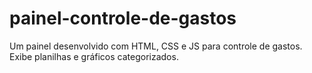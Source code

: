 # painel-controle-de-gastos
Um painel desenvolvido com HTML, CSS e JS para controle de gastos. Exibe planilhas e gráficos categorizados.
